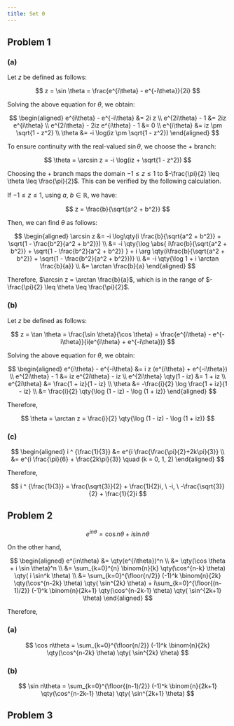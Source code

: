 ```yaml
---
title: Set 0
---
```


## Problem 1

### (a)

Let $z$ be defined as follows:

$$
z = \sin \theta = \frac{e^{i\theta} - e^{-i\theta}}{2i}
$$

Solving the above equation for $\theta$, we obtain:

$$
\begin{aligned}
e^{i\theta} - e^{-i\theta} &= 2i z \\
e^{2i\theta} - 1 &= 2iz e^{i\theta} \\
e^{2i\theta} - 2iz e^{i\theta} - 1 &= 0 \\
e^{i\theta} &= iz \pm \sqrt{1 - z^2} \\
\theta &= -i \log(iz \pm \sqrt{1 - z^2})
\end{aligned}
$$

To ensure continuity with the real-valued $\sin \theta$, we choose the $+$ branch:

$$
\theta = \arcsin z = -i \log(iz + \sqrt{1 - z^2})
$$

Choosing the $+$ branch maps the domain $-1 \leq z \leq 1$ to $-\frac{\pi}{2} \leq \theta \leq \frac{\pi}{2}$. This can be verified by the following calculation.

If $-1 \leq z \leq 1$, using $a, \ b \in \mathbb{R}$, we have:

$$
z = \frac{b}{\sqrt{a^2 + b^2}}
$$

Then, we can find $\theta$ as follows:

$$
\begin{aligned}
\arcsin z &= -i \log\qty(i \frac{b}{\sqrt{a^2 + b^2}} + \sqrt{1 - \frac{b^2}{a^2 + b^2}}) \\
&= -i \qty{\log \abs{ i\frac{b}{\sqrt{a^2 + b^2}} + \sqrt{1 - \frac{b^2}{a^2 + b^2}} } + i \arg \qty(i\frac{b}{\sqrt{a^2 + b^2}} + \sqrt{1 - \frac{b^2}{a^2 + b^2}})} \\
&= -i \qty{\log 1 + i \arctan \frac{b}{a}} \\
&= \arctan \frac{b}{a}
\end{aligned}
$$

Therefore, $\arcsin z = \arctan \frac{b}{a}$, which is in the range of $-\frac{\pi}{2} \leq \theta \leq \frac{\pi}{2}$.


### (b)

Let $z$ be defined as follows:

$$
z = \tan \theta = \frac{\sin \theta}{\cos \theta} = \frac{e^{i\theta} - e^{-i\theta}}{i(e^{i\theta} + e^{-i\theta})}
$$

Solving the above equation for $\theta$, we obtain:

$$
\begin{aligned}
e^{i\theta} - e^{-i\theta} &= i z (e^{i\theta} + e^{-i\theta}) \\
e^{2i\theta} - 1 &= iz e^{2i\theta} - iz \\
e^{2i\theta} \qty(1 - iz) &= 1 + iz \\
e^{2i\theta} &= \frac{1 + iz}{1 - iz} \\
\theta &= -\frac{i}{2} \log \frac{1 + iz}{1 - iz} \\
&= \frac{i}{2} \qty{\log (1 - iz) - \log (1 + iz)}
\end{aligned}
$$

Therefore, 

$$
\theta = \arctan z = \frac{i}{2} \qty{\log (1 - iz) - \log (1 + iz)}
$$

### (c)

$$
\begin{aligned}
i ^ {\frac{1}{3}} &= e^{i \frac{\frac{\pi}{2}+2k\pi}{3}} \\
&= e^{i \frac{\pi}{6} + \frac{2k\pi}{3}} \quad (k = 0, 1, 2)
\end{aligned}
$$

Therefore,

$$
i ^ {\frac{1}{3}} = \frac{\sqrt{3}}{2} + \frac{1}{2}i, \ -i, \ -\frac{\sqrt{3}}{2} + \frac{1}{2}i
$$


## Problem 2

$$
e^{in\theta} = \cos n\theta + i \sin n\theta
$$

On the other hand,

$$
\begin{aligned}
e^{in\theta} &= \qty(e^{i\theta})^n \\
&= \qty(\cos \theta + i \sin \theta)^n \\
&= \sum_{k=0}^{n} \binom{n}{k} \qty(\cos^{n-k} \theta) \qty( i \sin^k \theta) \\
&= \sum_{k=0}^{\floor{n/2}} (-1)^k \binom{n}{2k} \qty(\cos^{n-2k} \theta) \qty( \sin^{2k} \theta) + i\sum_{k=0}^{\floor{(n-1)/2}} (-1)^k \binom{n}{2k+1} \qty(\cos^{n-2k-1} \theta) \qty( \sin^{2k+1} \theta) 
\end{aligned}
$$

Therefore,

### (a)

$$
\cos n\theta = \sum_{k=0}^{\floor{n/2}} (-1)^k \binom{n}{2k} \qty(\cos^{n-2k} \theta) \qty( \sin^{2k} \theta)
$$

### (b)

$$
\sin n\theta = \sum_{k=0}^{\floor{(n-1)/2}} (-1)^k \binom{n}{2k+1} \qty(\cos^{n-2k-1} \theta) \qty( \sin^{2k+1} \theta)
$$


## Problem 3


